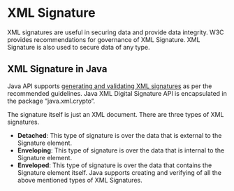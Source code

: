 # XML Signature
XML signatures are useful in securing data and provide data integrity. W3C provides recommendations for governance of XML Signature. XML Signature is also used to secure data of any type.

## XML Signature in Java

Java API supports [generating and validating XML signatures](https://docs.oracle.com/javase/9/security/xml-digital-signature1.htm#JSSEC-GUID-6A9B51CC-8FAD-4627-AE58-7AA7C2E4436F) as per the recommended guidelines. Java XML Digital Signature API is encapsulated in the package “java.xml.crypto“.

The signature itself is just an XML document. There are three types of  XML signatures.
- **Detached**: This type of signature is over the data that is external to the Signature element.
- **Enveloping**: This type of signature is over the data that is internal to the Signature element.
- **Enveloped**: This type of signature is over the data that contains the Signature element itself.
Java supports creating and verifying of all the above mentioned types of XML Signatures.